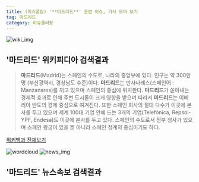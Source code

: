 ```yaml
---
title: (이슈클립) '**마드리드**' 관련 이슈, 기사 모아 보기
tag: 마드리드
category: 이슈클리핑
---
```

![wiki_img](https://user-images.githubusercontent.com/42597476/44503234-41136a80-a6d0-11e8-9071-6fc6418eafe4.png)
## **'**마드리드**'** 위키피디아 검색결과
>**마드리드**(Madrid)는 스페인의 수도로, 나라의 중앙부에 있다. 인구는 약 300만 명 (부산광역시, 경상남도 수준)이다. **마드리드**는 만사나레스(스페인어 : Manzanares)를 끼고 있으며 스페인의 중심에 위치한다. **마드리드**가 쏟아내는 경제적 효과로 인해 주변 도시들이 크게 영향을 받으며 따라서 **마드리드**는 이베리아 반도의 경제 중심으로 여겨진다. 또한 스페인 회사의 절대 다수가 이곳에 본사를 두고 있으며 세계 100대 기업 안에 드는 3개의 기업(Telefónica, Repsol-YPF, Endesa)도 이곳에 본사를 두고 있다. 스페인의 수도로서 정부 청사가 있으며 스페인 왕궁이 있을 뿐 아니라 스페인 정계의 중심이기도 하다.

<a href="https://ko.wikipedia.org/wiki/마드리드" target="_blank">위키백과 전체보기</a>

![wordcloud](https://s3.ap-northeast-2.amazonaws.com/lyrics101-wordcloud/2018-09-30-1538251824.png)
![news_img](https://user-images.githubusercontent.com/42597476/44507050-1206f400-a6e4-11e8-8d98-7ffbfebb353f.png)
## **'**마드리드**'** 뉴스속보 검색결과

